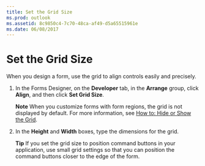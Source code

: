 ```yaml
---
title: Set the Grid Size
ms.prod: outlook
ms.assetid: 8c9850c4-7c70-48ca-af49-d5a65515961e
ms.date: 06/08/2017
---
```



# Set the Grid Size

When you design a form, use the grid to align controls easily and precisely.


1. In the Forms Designer, on the **Developer** tab, in the **Arrange** group, click **Align**, and then click **Set Grid Size**. 
    
    **Note**  When you customize forms with form regions, the grid is not displayed by default. For more information, see  [How to: Hide or Show the Grid](show-or-hide-the-grid.md).
2. In the **Height** and **Width** boxes, type the dimensions for the grid.
    
    **Tip**  If you set the grid size to position command buttons in your application, use small grid settings so that you can position the command buttons closer to the edge of the form.

